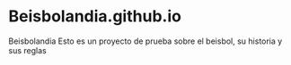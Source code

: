 # Beisbolandia.github.io
Beisbolandia
Esto es un proyecto de prueba sobre el beisbol, su historia y sus reglas
